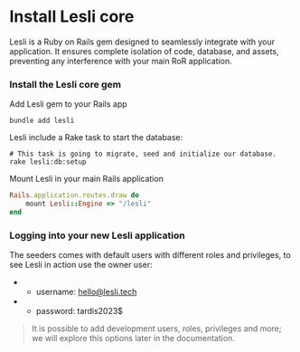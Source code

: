# Install Lesli core
Lesli is a Ruby on Rails gem designed to seamlessly integrate with your application. It ensures complete isolation of code, database, and assets, preventing any interference with your main RoR application.

### Install the Lesli core gem

Add Lesli gem to your Rails app

```shell
bundle add lesli
```

Lesli include a Rake task to start the database:

```shell
# This task is going to migrate, seed and initialize our database.
rake lesli:db:setup
```

Mount Lesli in your main Rails application

```ruby
Rails.application.routes.draw do
    mount Lesli::Engine => "/lesli"
end
```


### Logging into your new Lesli application
The seeders comes with default users with different roles and privileges, to see Lesli in action use the owner user:

* - username: hello@lesli.tech
* - password: tardis2023$

> It is possible to add development users, roles, privileges and more; we will explore this options later in the documentation.
